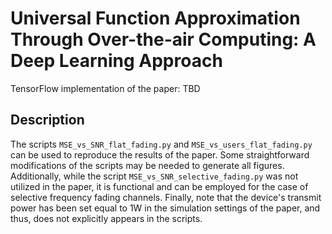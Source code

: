 # Universal Function Approximation Through Over-the-air Computing: A Deep Learning Approach
TensorFlow implementation of the paper: TBD
## Description
The scripts `MSE_vs_SNR_flat_fading.py` and `MSE_vs_users_flat_fading.py` can be used to reproduce the results of the paper. Some straightforward modifications of the scripts may be needed to generate all figures. Additionally, while the script `MSE_vs_SNR_selective_fading.py` was not utilized in the paper, it is functional and can be employed for the case of selective frequency fading channels. Finally, note that the device's transmit power has been set equal to 1W in the simulation settings of the paper, and thus, does not explicitly appears in the scripts.
